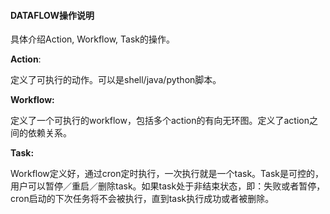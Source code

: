 #### DATAFLOW操作说明

具体介绍Action, Workflow, Task的操作。

**Action**:

定义了可执行的动作。可以是shell/java/python脚本。

**Workflow:**

定义了一个可执行的workflow，包括多个action的有向无环图。定义了action之间的依赖关系。

**Task:**

Workflow定义好，通过cron定时执行，一次执行就是一个task。Task是可控的，用户可以暂停／重启／删除task。如果task处于非结束状态，即：失败或者暂停，cron启动的下次任务将不会被执行，直到task执行成功或者被删除。



